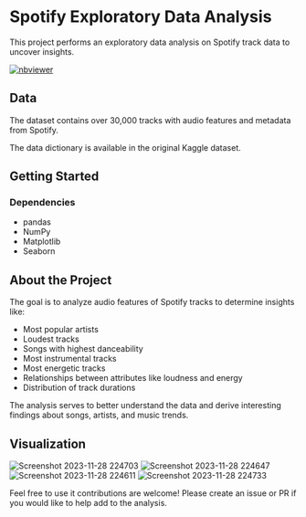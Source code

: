 # Spotify Exploratory Data Analysis

This project performs an exploratory data analysis on Spotify track data to uncover insights.

[![nbviewer](https://raw.githubusercontent.com/jupyter/design/master/logos/Badges/nbviewer_badge.svg)](https://nbviewer.jupyter.org/github/username/spotify-eda/tree/master/) 

## Data
The dataset contains over 30,000 tracks with audio features and metadata from Spotify.

The data dictionary is available in the original Kaggle dataset.

## Getting Started
### Dependencies 
* pandas
* NumPy  
* Matplotlib 
* Seaborn

## About the Project

The goal is to analyze audio features of Spotify tracks to determine insights like:
- Most popular artists
- Loudest tracks
- Songs with highest danceability 
- Most instrumental tracks  
- Most energetic tracks
- Relationships between attributes like loudness and energy
- Distribution of track durations

The analysis serves to better understand the data and derive interesting findings about songs, artists, and music trends.

## Visualization


![Screenshot 2023-11-28 224703](https://github.com/M-Hitesh/Spotify-30000-Songs-EDA/assets/71482187/1264a728-ff59-447a-83e4-f076748301f1)
![Screenshot 2023-11-28 224647](https://github.com/M-Hitesh/Spotify-30000-Songs-EDA/assets/71482187/ef15369a-695c-441f-ac1b-3d5e448144d9)
![Screenshot 2023-11-28 224611](https://github.com/M-Hitesh/Spotify-30000-Songs-EDA/assets/71482187/4858d961-3307-4716-856f-956451d86fb3)
![Screenshot 2023-11-28 224733](https://github.com/M-Hitesh/Spotify-30000-Songs-EDA/assets/71482187/bd175333-56a7-4def-bea9-a92e4c838978)

Feel free to use it contributions are welcome! Please create an issue or PR if you would like to help add to the analysis.




